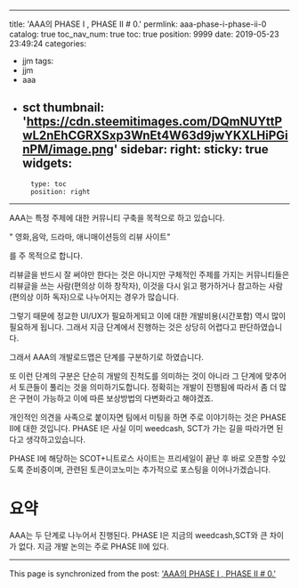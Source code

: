 
---
title: 'AAA의 PHASE I , PHASE II # 0.'
permlink: aaa-phase-i-phase-ii-0
catalog: true
toc_nav_num: true
toc: true
position: 9999
date: 2019-05-23 23:49:24
categories:
- jjm
tags:
- jjm
- aaa
- sct
thumbnail: 'https://cdn.steemitimages.com/DQmNUYttPwL2nEhCGRXSxp3WnEt4W63d9jwYKXLHiPGinPM/image.png'
sidebar:
    right:
        sticky: true
widgets:
    -
        type: toc
        position: right
---


AAA는 특정 주제에 대한 커뮤니티 구축을 목적으로 하고 있습니다.

" 영화,음악, 드라마, 애니매이션등의 리뷰 사이트"

를 주 목적으로 합니다.

리뷰글을 반드시 잘 써야만 한다는 것은 아니지만 구체적인 주제를 가지는 커뮤니티들은 리뷰글을 쓰는 사람(편의상 이하 창작자), 이것을 다시 읽고 평가하거나 참고하는 사람(편의상 이하 독자)으로 나누어지는 경우가 많습니다. 

그렇기 때문에 정교한 UI/UX가 필요하게되고 이에 대한 개발비용(시간포함) 역시 많이 필요하게 됩니다. 그래서 지금 단계에서 진행하는 것은 상당히 어렵다고 판단하였습니다. 

그래서 AAA의 개발로드맵은 단계를 구분하기로 하였습니다.

또 이런 단계의 구분은 단순히 개발의 진척도를 의미하는 것이 아니라 그 단계에 맞추어서 토큰들이 풀리는 것을 의미하기도합니다. 정확히는 개발이 진행됨에 따라서 좀 더 많은 구현이 가능하고 이에 따른 보상방법의 다변화라고 해야겠죠.

개인적인 의견을 사족으로 붙이자면 팀에서 미팅을 하면 주로 이야기하는 것은 PHASE II에 대한 것입니다. PHASE I은 사실 이미 weedcash, SCT가 가는 길을 따라가면 된다고 생각하고있습니다.

PHASE I에 해당하는 SCOT+니트로스 사이트는 프리세일이 끝난 후 바로 오픈할 수있도록 준비중이며, 관련된 토큰이코노미는 추가적으로 포스팅을 이어나가겠습니다.

# 요약
AAA는 두 단계로 나누어서 진행된다.
PHASE I은 지금의 weedcash,SCT와 큰 차이가 없다.
지금 개발 논의는 주로 PHASE II에 있다.

- - -

This page is synchronized from the post: ['AAA의 PHASE I , PHASE II # 0.'](https://steemit.com/@virus707/aaa-phase-i-phase-ii-0)
